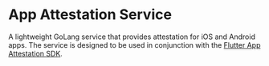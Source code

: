 # App Attestation Service

A lightweight GoLang service that provides attestation for iOS and Android apps.
The service is designed to be used in conjunction with the [Flutter App Attestation SDK]().